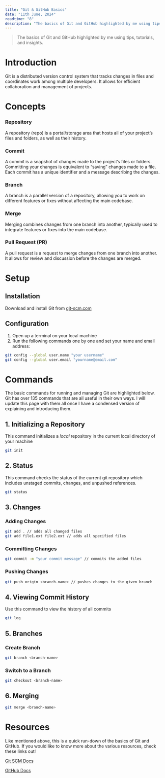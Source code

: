 ```yaml
---
title: "Git & GitHub Basics"
date: "11th June, 2024"
readtime: "8"
description: "The basics of Git and GitHub highlighted by me using tips, tutorials, and insights."
---
```


> The basics of Git and GitHub highlighted by me using tips, tutorials, and insights.

# Introduction
Git is a distributed version control system that tracks changes in files and coordinates work among multiple developers. It allows for efficient collaboration and management of projects.
# Concepts
### Repository
A repository (repo) is a portal/storage area that hosts all of your project’s files and folders, as well as their history.
### Commit
A commit is a snapshot of changes made to the project’s files or folders. Committing your changes is equivalent to “saving” changes made to a file. Each commit has a unique identifier and a message describing the changes.
### Branch
A branch is a parallel version of a repository, allowing you to work on different features or fixes without affecting the main codebase.
### Merge
Merging combines changes from one branch into another, typically used to integrate features or fixes into the main codebase.
### Pull Request (PR)
A pull request is a request to merge changes from one branch into another. It allows for review and discussion before the changes are merged.
# Setup
## Installation
Download and install Git from [git-scm.com](http://git-scm.com)
## Configuration
1. Open up a terminal on your local machine
2. Run the following commands one by one and set your name and email address:

```bash
git config --global user.name "your username"
git config --global user.email "yourname@email.com"
```

# Commands
The basic commands for running and managing Git are highlighted below. Git has over 135 commands that are all useful in their own ways. I will update this page with them all once I have a condensed version of explaining and introducing them.

## 1. Initializing a Repository
This command initializes a _local_ repository in the current local directory of your machine

```bash
git init
```

## 2. Status
This command checks the status of the current git repository which includes unstaged commits, changes, and unpushed references.

```bash
git status
```

## 3. Changes

### Adding Changes

```bash
git add . // adds all changed files
git add file1.ext file2.ext // adds all specified files
```

### Committing Changes

```bash
git commit -m "your commit message" // commits the added files 
```

### Pushing Changes

```bash
git push origin <branch-name> // pushes changes to the given branch
```

## 4. Viewing Commit History
Use this command to view the history of all commits

```bash
git log
```

## 5. Branches

### Create Branch

```bash
git branch <branch-name>
```

### Switch to a Branch

```bash
git checkout <branch-name>
```
## 6. Merging

```bash
git merge <branch-name>
```
# Resources
Like mentioned above, this is a quick run-down of the basics of Git and GitHub. If you would like to know more about the various resources, check these links out!

[Git SCM Docs](https://git-scm.com/doc)

[GitHub Docs](https://docs.github.com/en)​